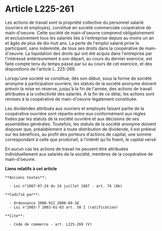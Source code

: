 # Article L225-261

Les actions de travail sont la propriété collective du personnel salarié (ouvriers et employés), constitué en société
commerciale coopérative de main-d'oeuvre. Cette société de main-d'oeuvre comprend obligatoirement et exclusivement tous les
salariés liés à l'entreprise depuis au moins un an et âgés de plus de dix-huit ans. La perte de l'emploi salarié prive le
participant, sans indemnité, de tous ses droits dans la coopérative de main-d'oeuvre. La liquidation des droits qui ont été
acquis dans l'entreprise par l'intéressé antérieurement à son départ, au cours du dernier exercice, est faite compte tenu du
temps passé par lui au cours de cet exercice, et des dispositions de l'article L. 225-269.

Lorsqu'une société se constitue, dès son début, sous la forme de société anonyme à participation ouvrière, les statuts de la
société anonyme doivent prévoir la mise en réserve, jusqu'à la fin de l'année, des actions de travail attribuées à la
collectivité des salariés. A la fin de ce délai, les actions sont remises à la coopérative de main-d'oeuvre légalement
constituée. 

Les dividendes attribués aux ouvriers et employés faisant partie de la coopérative ouvrière sont répartis entre eux
conformément aux règles fixées par les statuts de la société ouvrière et aux décisions de ses assemblées générales.
Toutefois, les statuts de la société anonyme doivent disposer que, préalablement à toute distribution de dividende, il est
prélevé sur les bénéfices, au profit des porteurs d'actions de capital, une somme correspondant à celle que produirait, à
l'intérêt qu'ils fixent, le capital versé. 

En aucun cas les actions de travail ne peuvent être attribuées individuellement aux salariés de la société, membres de la
coopérative de main-d'oeuvre.

**Liens relatifs à cet article**

	**Anciens textes**:

	  - Loi n°1867-07-24 du 24 juillet 1867 - art. 74 (Ab)

	**Codifié par**:

	  - Ordonnance 2000-912 2000-09-18
	  - Loi n°2003-7 2003-01-03 art. 50 I (ratification)

	**Cite**:

	  - Code de commerce - art. L225-269 (V)
